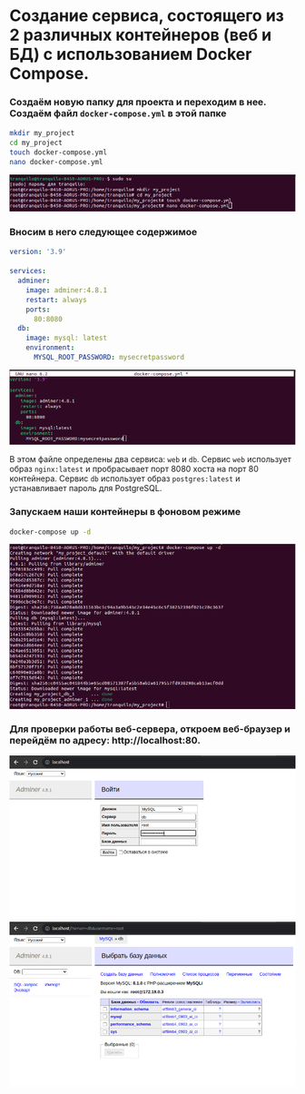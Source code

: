 # Создание сервиса, состоящего из 2 различных контейнеров (веб и БД) с использованием Docker Compose.

### Создаём новую папку для проекта и переходим в нее. Создаём файл `docker-compose.yml` в этой папке

```sh
mkdir my_project
cd my_project
touch docker-compose.yml
nano docker-compose.yml
```
![](11.png)
### Вносим в него следующее содержимое

```yaml
version: '3.9'

services:
  adminer:
    image: adminer:4.8.1
    restart: always
    ports:
      80:8080
  db:
    image: mysql: latest
    environment:
      MYSQL_ROOT_PASSWORD: mysecretpassword
```
![](12.png)

В этом файле определены два сервиса: `web` и `db`. Сервис `web` использует образ `nginx:latest` и пробрасывает порт 8080 хоста на порт 80 контейнера. Сервис `db` использует образ `postgres:latest` и устанавливает пароль для PostgreSQL.

### Запускаем наши контейнеры в фоновом режиме

```sh
docker-compose up -d
```
![](13.png)
### Для проверки работы веб-сервера, откроем веб-браузер и перейдём по адресу: http://localhost:80.

![](14.png)
![](15.png)